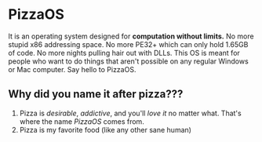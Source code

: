# PizzaOS
It is an operating system designed for **computation without limits.** No more stupid x86 addressing space. No more PE32+ which can only hold 1.65GB of code. No more nights pulling hair out with DLLs. This OS is meant for people who want to do things that aren't possible on any regular Windows or Mac computer. Say hello to PizzaOS.

## Why did you name it after pizza???
1. Pizza is _desirable_, _addictive_, and you'll _love it_ no matter what. That's where the name *PizzaOS* comes from.  
2. Pizza is my favorite food (like any other sane human)  
